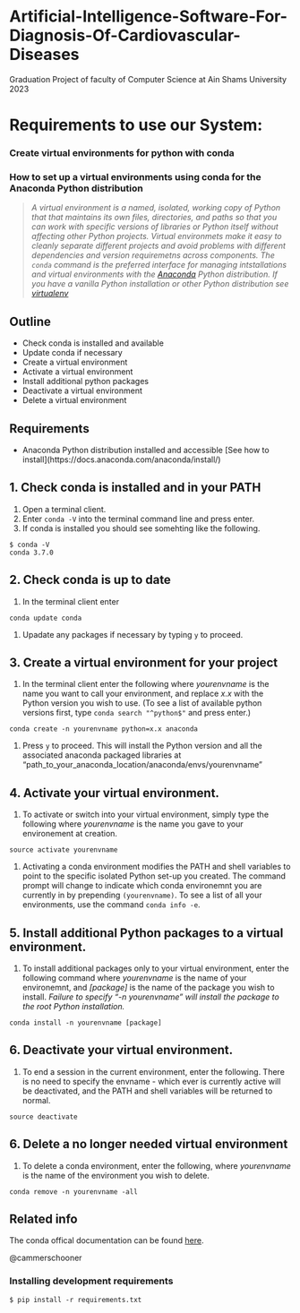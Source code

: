 # Artificial-Intelligence-Software-For-Diagnosis-Of-Cardiovascular-Diseases
Graduation Project of faculty of Computer Science at Ain Shams University 2023


# Requirements to use our System:

### Create virtual environments for python with conda
<article class="post-content">
  <h3 id="how-to-set-up-a-virtual-environments-using-conda-for-the-anaconda-python-distribution">How to set up a virtual environments using conda for the Anaconda Python distribution</h3>

<blockquote>
  <p><em>A virtual environment is a named, isolated, working copy of Python that that maintains its own files, directories, and paths so that you can work with specific versions of libraries or Python itself without affecting other Python projects. Virtual environmets make it easy to cleanly separate different projects and avoid problems with different dependencies and version requiremetns across components. The <code>conda</code> command is the preferred interface for managing intstallations and virtual environments with the <a href="https://store.continuum.io/cshop/anaconda/">Anaconda</a> Python distribution. If you have a vanilla Python installation or other Python distribution see <a href="http://virtualenv.readthedocs.org/en/latest/">virtualenv</a></em></p>
</blockquote>

<h2 id="outline">Outline</h2>

<ul>
  <li>Check conda is installed and available</li>
  <li>Update conda if necessary</li>
  <li>Create a virtual environment</li>
  <li>Activate a virtual environment</li>
  <li>Install additional python packages</li>
  <li>Deactivate a virtual environment</li>
  <li>Delete a virtual environment</li>
</ul>
 
<h2 id="requirements">Requirements</h2>

<ul>
  <li>Anaconda Python distribution installed and accessible [See how to install](https://docs.anaconda.com/anaconda/install/)</li>
</ul>

<h2 id="check-conda-is-installed-and-in-your-path">1. Check conda is installed and in your PATH</h2>

<ol>
  <li>Open a terminal client.</li>
  <li>Enter <code>conda -V</code> into the terminal command line and press enter.</li>
  <li>If conda is installed you should see somehting like the following.</li>
</ol>

<div class="highlight"><pre><code class="language-bash" data-lang="bash"><span class="nv">$ </span>conda -V
conda 3.7.0</code></pre></div>

<h2 id="check-conda-is-up-to-date">2. Check conda is up to date</h2>

<ol>
  <li>In the terminal client enter</li>
</ol>

<div class="highlight"><pre><code class="language-bash" data-lang="bash">conda update conda</code></pre></div>

<ol>
  <li>Upadate any packages if necessary by typing <code>y</code> to proceed.</li>
</ol>

<h2 id="create-a-virtual-environment-for-your-project">3. Create a virtual environment for your project</h2>

<ol>
  <li>In the terminal client enter the following where <em>yourenvname</em> is the name you want to call your environment, and replace <em>x.x</em> with the Python version you wish to use. (To see a list of available python versions first, type <code>conda search "^python$"</code> and press enter.) </li>
</ol>

<div class="highlight"><pre><code class="language-bash" data-lang="bash">conda create -n yourenvname <span class="nv">python</span><span class="o">=</span>x.x anaconda</code></pre></div>

<ol>
  <li>Press <code>y</code> to proceed. This will install the Python version and all the associated anaconda packaged libraries at “path_to_your_anaconda_location/anaconda/envs/yourenvname”</li>
</ol>

<h2 id="activate-your-virtual-environment">4. Activate your virtual environment.</h2>

<ol>
  <li>To activate or switch into your virtual environment, simply type the following where <em>yourenvname</em> is the name you gave to your environement at creation.</li>
</ol>

<div class="highlight"><pre><code class="language-bash" data-lang="bash"><span class="nb">source </span>activate yourenvname</code></pre></div>

<ol>
  <li>Activating a conda environment modifies the PATH and shell variables to point to the specific isolated Python set-up you created. The command prompt will change to indicate which conda environemnt you are currently in by prepending <code>(yourenvname)</code>. To see a list of all your environments, use the command <code>conda info -e</code>.</li>
</ol>

<h2 id="install-additional-python-packages-to-a-virtual-environment">5. Install additional Python packages to a virtual environment.</h2>

<ol>
  <li>To install additional packages only to your virtual environment, enter the following command where <em>yourenvname</em> is the name of your environemnt, and <em>[package]</em> is the name of the package you wish to install. <em>Failure to specify “-n yourenvname” will install the package to the root Python installation.</em> </li>
</ol>

<div class="highlight"><pre><code class="language-bash" data-lang="bash">conda install -n yourenvname <span class="o">[</span>package<span class="o">]</span></code></pre></div>

<h2 id="deactivate-your-virtual-environment">6. Deactivate your virtual environment.</h2>

<ol>
  <li>To end a session in the current environment, enter the following. There is no need to specify the envname - which ever is currently active will be deactivated, and the PATH and shell variables will be returned to normal.</li>
</ol>

<div class="highlight"><pre><code class="language-bash" data-lang="bash"><span class="nb">source </span>deactivate</code></pre></div>

<h2 id="delete-a-no-longer-needed-virtual-environment">6. Delete a no longer needed virtual environment</h2>

<ol>
  <li>To delete a conda environment, enter the following, where <em>yourenvname</em> is the name of the environment you wish to delete.</li>
</ol>

<div class="highlight"><pre><code class="language-bash" data-lang="bash">conda remove -n yourenvname -all</code></pre></div>

<h2 id="related-info">Related info</h2>
<p>The conda offical documentation can be found <a href="http://conda.pydata.org/docs/intro.html">here</a>.</p>

<p>@cammerschooner</p>

  </article>

### Installing development requirements
<pre><code class="language-bash" data-lang="bash"><span class="nv">$ </span>pip install -r requirements.txt</code></pre>
